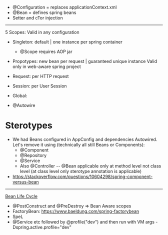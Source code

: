 * @Configuration = replaces applicationContext.xml
* @Bean = defines spring beans
* Setter and cTor injection
*********
5 Scopes:
Valid in any configuration
- Singleton: default | one instance per spring container 
  - @Scope requires AOP jar
- Propotypes: new bean per request | guaranteed unique instance
Valid only in web-aware spring project
- Request: per HTTP request
- Session: per User Session
- Global: 

- @Autowire
# Sterotypes
- We had Beans configured in AppConfig and dependencies Autowired. Let's remove it using (technically all still Beans or Components):
  - @Component
  - @Repository
  - @Service
  - Also @Controller
-- @Bean applicable only at method level not class level (at class level only sterotype annotation is applicable)
 - https://stackoverflow.com/questions/10604298/spring-component-versus-bean  
*************
[Bean Life Cycle](src/main/resources/BeanLifeCycle.png)
- @PostConstruct and @PreDestroy => Bean Aware scopes
- FactoryBean: https://www.baeldung.com/spring-factorybean
- SpeL
- @Service etc followed by @profile("dev") and then run with VM args -Dspring.active.profile="dev"
